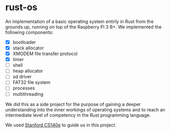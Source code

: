 # rust-os

An implementation of a basic operating system entirly in Rust from the grounds up, running on top of the Raspberry Pi 3 B+. We implemented the following components:

- [x] bootloader
- [x] stack allocator
- [x] XMODEM file transfer protocol
- [x] timer
- [ ] shell
- [ ] heap allocator
- [ ] sd driver
- [ ] FAT32 file system
- [ ] processes
- [ ] multithreading

We did this as a side project for the purpose of gaining a deeper understanding into the inner workings of operating systems and to reach an intermediate level of competency in the Rust programming language.

We used [Stanford CS140e](http://web.stanford.edu/class/cs140e/) to guide us in this project.
